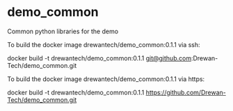 # demo_common
Common python libraries for the demo

To build the docker image drewantech/demo_common:0.1.1 via ssh:

docker build -t drewantech/demo_common:0.1.1 git@github.com:Drewan-Tech/demo_common.git

To build the docker image drewantech/demo_common:0.1.1 via https:

docker build -t drewantech/demo_common:0.1.1 https://github.com/Drewan-Tech/demo_common.git
